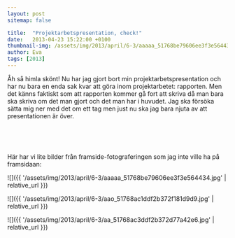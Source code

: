 ```yaml
---
layout: post
sitemap: false

title:  "Projektarbetspresentation, check!"
date:   2013-04-23 15:22:00 +0100
thumbnail-img: /assets/img/2013/april/6-3/aaaaa_51768be79606ee3f3e564434.jpg
author: Eva
tags: [2013]
---
```


Åh så himla skönt! Nu har jag gjort bort min projektarbetspresentation och har nu bara en enda sak kvar att göra inom projektarbetet: rapporten. Men det känns faktiskt som att rapporten kommer gå fort att skriva då man bara ska skriva om det man gjort och det man har i huvudet. Jag ska försöka sätta mig ner med det om ett tag men just nu ska jag bara njuta av att presentationen är över.




 




 




Här har vi lite bilder från framside-fotograferingen som jag inte ville ha på framsidaan:

![]({{ '/assets/img/2013/april/6-3/aaaaa_51768be79606ee3f3e564434.jpg'  | relative_url }})

![]({{ '/assets/img/2013/april/6-3/aao_51768ac1ddf2b372f181d9d9.jpg'  | relative_url }})

![]({{ '/assets/img/2013/april/6-3/aa_51768ac3ddf2b372d77a42e6.jpg'  | relative_url }})

